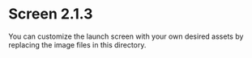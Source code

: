 # Screen 2.1.3

You can customize the launch screen with your own desired assets by replacing the image files in this directory.
